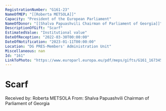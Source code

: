 ```yaml
---
RegistrationNumber: "G161-23"
NameOfMEP: "[[Roberta METSOLA]]"
Capacity: "President of the European Parliament"
NameOfDonor: "[[Shalva Papuashvili Chairman of Parliament of Georgia]]"
DescriptionOfGift: "Scarf"
EstimatedValue: "Institutional value"
DateOfReception: "2022-03-30T00:00:00"
DateOfNotification: "2023-01-11T00:00:00"
Location: "DG PRES-Members' Administration Unit"
Miscellaneous: nan
Id: "161"
LinkToPhoto: "https://www.europarl.europa.eu/pdf/meps/gifts/G161_1673458255621.jpg#"
---
```


# Scarf

Received by: Roberta METSOLA
From: Shalva Papuashvili Chairman of Parliament of Georgia
